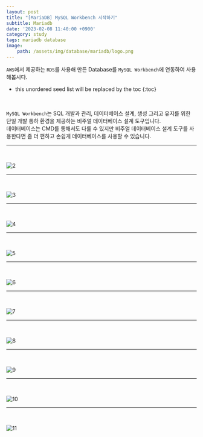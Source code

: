 ```yaml
---
layout: post
title: "[MariaDB] MySQL Workbench 시작하기"
subtitle: Mariadb
date: '2023-02-08 11:40:00 +0900'
category: study
tags: mariadb database
image:
    path: /assets/img/database/mariadb/logo.png
---
```


`AWS`에서 제공하는 `RDS`를 사용해 만든 Database를 `MySQL Workbench`에 연동하여 사용해봅시다.

<!--more-->

* this unordered seed list will be replaced by the toc
{:toc}
<br>

`MySQL Workbench`는 SQL 개발과 관리, 데이터베이스 설계, 생성 그리고 유지를 위한 단일 개발 통하 환경을 제공하는 비주얼 데이터베이스 설계 도구입니다.<br>
데이터베이스는 CMD를 통해서도 다룰 수 있지만 비주얼 데이터베이스 설계 도구를 사용한다면 좀 더 편하고 손쉽게 데이터베이스를 사용할 수 있습니다.<br>

---
<br>

![2](/assets/img/database/mariadb/2023-02-08-[MariaDB]_MySQL_Workbench_시작하기/1.PNG)<br>

---
<br>

![3](/assets/img/database/mariadb/2023-02-08-[MariaDB]_MySQL_Workbench_시작하기/2.PNG)<br>

---
<br>

![4](/assets/img/database/mariadb/2023-02-08-[MariaDB]_MySQL_Workbench_시작하기/3.PNG)<br>

---
<br>

![5](/assets/img/database/mariadb/2023-02-08-[MariaDB]_MySQL_Workbench_시작하기/4.PNG)<br>

---
<br>

![6](/assets/img/database/mariadb/2023-02-08-[MariaDB]_MySQL_Workbench_시작하기/5.PNG)<br>

---
<br>

![7](/assets/img/database/mariadb/2023-02-08-[MariaDB]_MySQL_Workbench_시작하기/6.png)<br>

---
<br>

![8](/assets/img/database/mariadb/2023-02-08-[MariaDB]_MySQL_Workbench_시작하기/7.PNG)<br>

---
<br>

![9](/assets/img/database/mariadb/2023-02-08-[MariaDB]_MySQL_Workbench_시작하기/8.PNG)<br>

---
<br>

![10](/assets/img/database/mariadb/2023-02-08-[MariaDB]_MySQL_Workbench_시작하기/9.PNG)<br>

---
<br>

![11](/assets/img/database/mariadb/2023-02-08-[MariaDB]_MySQL_Workbench_시작하기/10.PNG)<br>